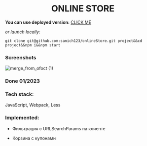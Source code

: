 <h1 align="center">ONLINE STORE</h1>

**You can use deployed version:** [CLICK ME](https://sanich123-wasek07-onlinestore.netlify.app/)

*or launch locally:*

`git clone git@github.com:sanich123/onlineStore.git project&&cd project&&npm i&&npm start`

### Screenshots
![merge_from_ofoct (1)](https://user-images.githubusercontent.com/70276651/227799221-45c638d0-9fa5-427d-8d9b-2a5041c57462.jpg)

### Done 01/2023

### Tech stack:
JavaScript, Webpack, Less

### Implemented:

* Фильтрация с URLSearchParams на клиенте

* Корзина с купонами
